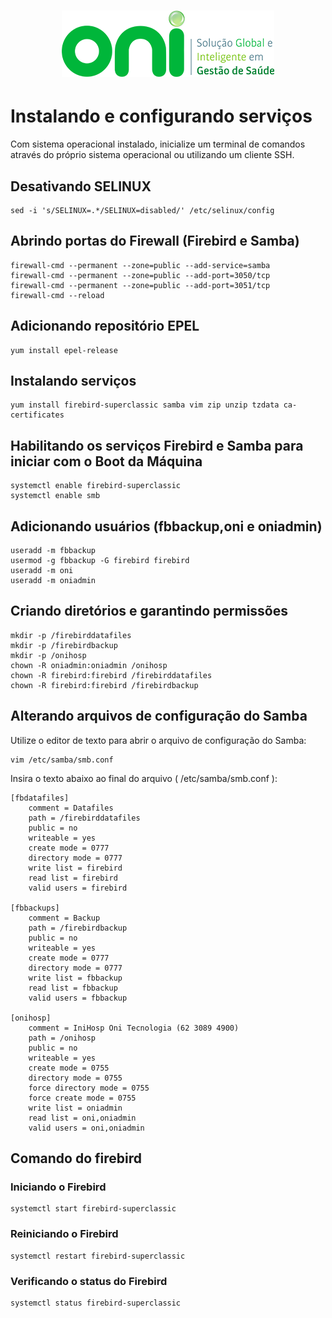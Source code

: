 <h1 align="center">
  <img src="images/oni-logo.png" />
</h1>

# Instalando e configurando serviços

Com sistema operacional instalado, inicialize um terminal de comandos através do próprio sistema operacional ou utilizando um cliente SSH.

## Desativando SELINUX
```
sed -i 's/SELINUX=.*/SELINUX=disabled/' /etc/selinux/config
```

## Abrindo portas do Firewall (Firebird e Samba)
```
firewall-cmd --permanent --zone=public --add-service=samba
firewall-cmd --permanent --zone=public --add-port=3050/tcp
firewall-cmd --permanent --zone=public --add-port=3051/tcp
firewall-cmd --reload
```

## Adicionando repositório EPEL
```
yum install epel-release
```

## Instalando serviços
```
yum install firebird-superclassic samba vim zip unzip tzdata ca-certificates
```

## Habilitando os serviços Firebird e Samba para iniciar com o Boot da Máquina 
```
systemctl enable firebird-superclassic
systemctl enable smb
```

## Adicionando usuários (fbbackup,oni e oniadmin)
```
useradd -m fbbackup
usermod -g fbbackup -G firebird firebird
useradd -m oni
useradd -m oniadmin
```
## Criando diretórios e garantindo permissões
```
mkdir -p /firebirddatafiles
mkdir -p /firebirdbackup
mkdir -p /onihosp
chown -R oniadmin:oniadmin /onihosp
chown -R firebird:firebird /firebirddatafiles
chown -R firebird:firebird /firebirdbackup
```

## Alterando arquivos de configuração do Samba
Utilize o editor de texto para abrir o arquivo de configuração do Samba:
```
vim /etc/samba/smb.conf
```
Insira o texto abaixo ao final do arquivo ( /etc/samba/smb.conf ):

```
[fbdatafiles]
	comment = Datafiles
	path = /firebirddatafiles
	public = no
	writeable = yes
	create mode = 0777
	directory mode = 0777
	write list = firebird
	read list = firebird
	valid users = firebird

[fbbackups]
	comment = Backup
	path = /firebirdbackup
	public = no
	writeable = yes
	create mode = 0777
	directory mode = 0777
	write list = fbbackup
	read list = fbbackup
	valid users = fbbackup

[onihosp]
	comment = IniHosp Oni Tecnologia (62 3089 4900)
	path = /onihosp
	public = no
	writeable = yes
	create mode = 0755
	directory mode = 0755
	force directory mode = 0755
	force create mode = 0755
	write list = oniadmin
	read list = oni,oniadmin
	valid users = oni,oniadmin
```

## Comando do firebird

### Iniciando o Firebird
```
systemctl start firebird-superclassic
```

### Reiniciando o Firebird
```
systemctl restart firebird-superclassic
```

### Verificando o status do Firebird
```
systemctl status firebird-superclassic
```





